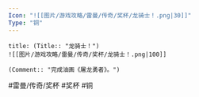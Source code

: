 ```yaml
---
Icon: "![[图片/游戏攻略/雷曼/传奇/奖杯/龙骑士！.png|30]]"
Type: "铜"
---
```

```ad-common-bronze-trophy
title: (Title:: "龙骑士！")
![[图片/游戏攻略/雷曼/传奇/奖杯/龙骑士！.png|100]]

(Comment:: "完成油画《屠龙勇者》。")
```

#雷曼/传奇/奖杯 #奖杯 #铜
